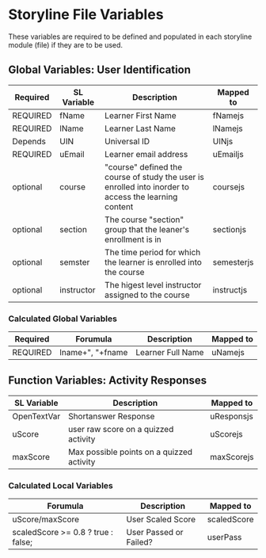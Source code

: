 # Storyline File Variables

These variables are required to be defined and populated in each storyline module (file) if they are to be used.

## Global Variables: User Identification

Required | SL Variable | Description | Mapped to
----- | ------ | ------------- | --------
REQUIRED | fName | Learner First Name | fNamejs
REQUIRED | lName | Learner Last Name | lNamejs
Depends | UIN | Universal ID | UINjs
REQUIRED | uEmail | Learner email address | uEmailjs
optional | course | "course" defined the course of study the user is enrolled into inorder to access the learning content | coursejs
optional | section | The course "section" group that the leaner's enrollment is in | sectionjs
optional | semster | The time period for which the learner is enrolled into the course | semesterjs
optional | instructor | The higest level instructor assigned to the course | instructjs

### Calculated Global Variables

Required | Forumula | Description | Mapped to
----- | ------ | ------------- | --------
REQUIRED | lname+", "+fname | Learner Full Name | uNamejs

## Function Variables: Activity Responses

SL Variable | Description | Mapped to
------- | ----------------------------- | --------------
OpenTextVar | Shortanswer Response | uResponsjs
uScore | user raw score on a quizzed activity | uScorejs
maxScore | Max possible points on a quizzed activity | maxScorejs

### Calculated Local Variables

Forumula | Description | Mapped to
------ | ------------- | --------
uScore/maxScore | User Scaled Score | scaledScore
scaledScore >= 0.8 ? true : false; | User Passed or Failed? | userPass
